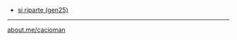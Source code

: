 
- [si riparte (gen25)](https://cacioman.substack.com/p/si-riparte)  

---  
[about.me/cacioman](https://about.me/cacioman) 
